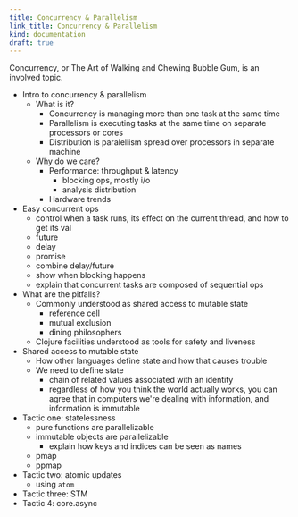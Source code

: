 ```yaml
---
title: Concurrency & Parallelism
link_title: Concurrency & Parallelism
kind: documentation
draft: true
---
```


Concurrency, or The Art of Walking and Chewing Bubble Gum, is an
involved topic.



* Intro to concurrency & parallelism
    * What is it?
        * Concurrency is managing more than one task at the same time
        * Parallelism is executing tasks at the same time on separate
          processors or cores
        * Distribution is paralellism spread over processors in separate
          machine
    * Why do we care?
        * Performance: throughput & latency
            * blocking ops, mostly i/o
            * analysis distribution
        * Hardware trends
* Easy concurrent ops
    * control when a task runs, its effect on the current thread, and
      how to get its val
    * future
    * delay
    * promise
    * combine delay/future
    * show when blocking happens
    * explain that concurrent tasks are composed of sequential ops
* What are the pitfalls?
    * Commonly understood as shared access to mutable state
        * reference cell
        * mutual exclusion
        * dining philosophers
    * Clojure facilities understood as tools for safety and liveness
* Shared access to mutable state
    * How other languages define state and how that causes trouble
    * We need to define state
        * chain of related values associated with an identity
        * regardless of how you think the world actually works, you
          can agree that in computers we're dealing with information,
          and information is immutable
* Tactic one: statelessness
    * pure functions are parallelizable
    * immutable objects are parallelizable
        * explain how keys and indices can be seen as names
    * pmap
    * ppmap
* Tactic two: atomic updates
    * using `atom`
* Tactic three: STM
* Tactic 4: core.async
